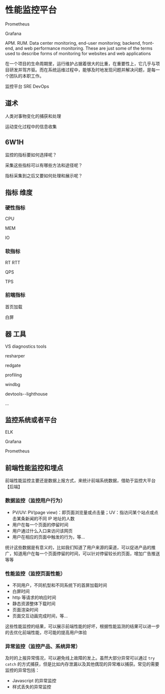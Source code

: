 # 性能监控平台



Prometheus

Grafana



APM. RUM. Data center monitoring, end-user monitoring; backend, front-end, and web performance monitoring.  These are just some of the terms used to describe forms of monitoring for websites and web applications

在一个项目的生命周期里，运行维护占据着很大的比重，在重要性上，它几乎与项目研发并驾齐驱。而在系统运维过程中，能够及时地发现问题并解决问题，是每一个团队的本职工作。



监控平台 SRE DevOps



## 道术

人类对事物变化的捕获和处理

运动变化过程中的信息收集



## 6W1H

监控的指标要如何选择呢？

采集这些指标可以有哪些方法和途径呢？

指标采集到之后又要如何处理和展示呢？



## 指标 维度

### 硬性指标

CPU

MEM

IO



### 软指标

RT RTT

QPS

TPS



### 前端指标

首页加载

白屏



## 器 工具

VS diagnostics tools

resharper

redgate

profiling

windbg



devtools--lighthouse

...



## 监控系统或者平台

ELK

Grafana

Prometheus



## 前端性能监控和埋点

前端性能监控主要还是数据上报方式，来统计前端系统数据，借助于监控大平台【后端】



### 数据监控（监控用户行为）

- PV/UV: PV(page view)：即页面浏览量或点击量；UV：指访问某个站点或点击某条新闻的不同 IP 地址的人数
- 用户在每一个页面的停留时间
- 用户通过什么入口来访问该网页
- 用户在相应的页面中触发的行为，等...

统计这些数据是有意义的，比如我们知道了用户来源的渠道，可以促进产品的推广，知道用户在每一个页面停留的时间，可以针对停留较长的页面，增加广告推送等等



### 性能监控（监控页面性能）

- 不同用户，不同机型和不同系统下的首屏加载时间
- 白屏时间
- http 等请求的响应时间
- 静态资源整体下载时间
- 页面渲染时间
- 页面交互动画完成时间，等...

这些性能监控的结果，可以展示前端性能的好坏，根据性能监测的结果可以进一步的去优化前端性能，尽可能的提高用户体验



### 异常监控（监控产品、系统异常）

及时的上报异常情况，可以避免线上故障的发上。虽然大部分异常可以通过 `try catch` 的方式捕获，但是比如内存泄漏以及其他偶现的异常难以捕获。常见的需要监控的异常包括：

- Javascript 的异常监控
- 样式丢失的异常监控

